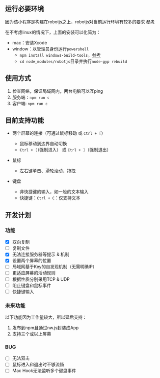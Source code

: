 ## 运行必要环境

因为该小程序是构建在robotjs之上，robotjs对当前运行环境有较多的要求
[参考](https://github.com/octalmage/robotjs#building)

在不考虑linux的情况下，上面的安装可以化简为：

- mac：安装Xcode
- window：以管理员身份运行`powershell`
  - `npm install windows-build-tools`。[参考](https://www.npmjs.com/package/windows-build-tools)
  - `cd node_modules/robotjs`目录并执行`node-gyp rebuild`

## 使用方式

1. 检查网络，保证局域网内，两台电脑可以互ping
2. 服务端：`npm run s`
3. 客户端: `npm run c`

## 目前支持功能

- 两个屏幕的连接（可通过鼠标移动 或 `Ctrl + [`）
  - 鼠标移动到边界自动切换
  - `Ctrl + [`（强制进入） 或 `Ctrl + ]`（强制退出）

- 鼠标 
  - 左右键单击、滑轮滚动、拖拽
- 键盘
  - 非快捷键的输入，如一般的文本输入
  - 快捷键：`Ctrl + C`：仅支持文本

## 开发计划

### 功能

- [x] 双向复制
- [ ] 复制文件
- [x] 无法连接服务器等提示 & 机制
- [x] 设置两个屏幕的位置
- [ ] 局域网基于Key的自发现机制（无需明确IP）
- [ ] 更适应屏幕的活动规则
- [ ] 根据性质分别采用TCP & UDP
- [ ] 阻止键盘和鼠标事件
- [ ] 快捷键输入

### 未来功能

以下功能因为工作量较大，所以延后支持：

1. 发布到npm且通过nw.js封装成App
2. 支持三个或以上屏幕

### BUG

- [ ] 无法双击
- [ ] 鼠标进入和退出时不够流畅
- [ ] Mac Hook无法监听多个键盘事件